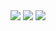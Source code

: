<img src="https://i.imgflip.com/41ltiw.jpg" />
<img src="https://i.imgflip.com/41ltr0.jpg"/>
<img src="https://i.imgflip.com/41ltsb.jpg" />
